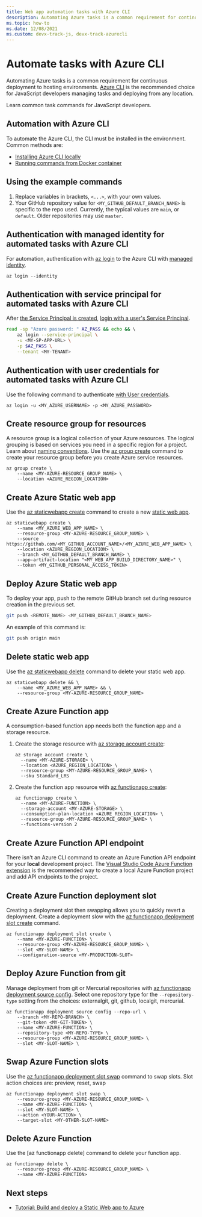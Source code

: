 ```yaml
---
title: Web app automation tasks with Azure CLI
description: Automating Azure tasks is a common requirement for continuous deployment to hosting environments. Azure CLI is the recommended choice for JavaScript developers managing tasks and deploying from any location.
ms.topic: how-to
ms.date: 12/08/2021
ms.custom: devx-track-js, devx-track-azurecli
---
```


# Automate tasks with Azure CLI

Automating Azure tasks is a common requirement for continuous deployment to hosting environments. [Azure CLI](/cli/azure/) is the recommended choice for JavaScript developers managing tasks and deploying from any location.

Learn common task commands for JavaScript developers. 

## Automation with Azure CLI

To automate the Azure CLI, the CLI must be installed in the environment. Common methods are: 

* [Installing Azure CLI locally](/cli/azure/install-azure-cli)
* [Running commands from Docker container](/cli/azure/run-azure-cli-docker)

## Using the example commands 

1. Replace variables in brackets, `<...>`, with your own values. 
1. Your GitHub repository value for `<MY_GITHUB_DEFAULT_BRANCH_NAME>` is specific to the repo used. Currently, the typical values are `main`, or `default`. Older repositories may use `master`. 

<a name="log-in-for-automated-tasks-with-azure-cli"></a>

## Authentication with managed identity for automated tasks with Azure CLI

For automation, authentication with [az login](/cli/azure/reference-index#az_login) to the Azure CLI with [managed identity](/cli/azure/authenticate-azure-cli#sign-in-with-a-managed-identity).

```azurecli
az login --identity
```

## Authentication with service principal for automated tasks with Azure CLI

After [the Service Principal is created](../core/nodejs-sdk-azure-authenticate.md), [login with a user's Service Principal](/cli/azure/authenticate-azure-cli#sign-in-with-a-service-principal).

```bash
read -sp "Azure password: " AZ_PASS && echo && \ 
    az login --service-principal \
    -u <MY-SP-APP-URL> \
    -p $AZ_PASS \
    --tenant <MY-TENANT>
```
## Authentication with user credentials for automated tasks with Azure CLI

Use the following command to authenticate [with User credentials](/cli/azure/authenticate-azure-cli#sign-in-with-credentials-on-the-command-line).

```azurecli
az login -u <MY_AZURE_USERNAME> -p <MY_AZURE_PASSWORD>
```    

## Create resource group for resources

A resource group is a logical collection of your Azure resources. The logical grouping is based on services you need in a specific region for a project. Learn about [naming conventions](/azure/cloud-adoption-framework/ready/azure-best-practices/resource-naming). Use the [az group create](/cli/azure/group#az_group_create) command to create your resource group before you create Azure service resources. 

```azurecli
az group create \
    --name <MY-AZURE-RESOURCE_GROUP_NAME> \
    --location <AZURE_REGION_LOCATION>
```

## Create Azure Static web app 

Use the [az staticwebapp create](/cli/azure/staticwebapp#az_staticwebapp_create) command to create a new [static web app](/azure/static-web-apps/overview).

```azurecli
az staticwebapp create \
    --name <MY_AZURE_WEB_APP_NAME> \
    --resource-group <MY-AZURE-RESOURCE_GROUP_NAME> \
    --source https://github.com/<MY_GITHUB_ACCOUNT_NAME>/<MY_AZURE_WEB_APP_NAME> \
    --location <AZURE_REGION_LOCATION> \
    --branch <MY_GITHUB_DEFAULT_BRANCH_NAME> \
    --app-artifact-location "<MY_WEB_APP_BUILD_DIRECTORY_NAME>" \
    --token <MY_GITHUB_PERSONAL_ACCESS_TOKEN>
```

## Deploy Azure Static web app 

To deploy your app, push to the remote GitHub branch set during resource creation in the previous set. 

```bash
git push <REMOTE_NAME> <MY_GITHUB_DEFAULT_BRANCH_NAME>
```

An example of this command is:

```bash
git push origin main
```

## Delete static web app 

Use the [az staticwebapp delete](/cli/azure/staticwebapp#az_staticwebapp_delete) command to delete your static web app.

```azurecli
az staticwebapp delete && \
    --name <MY_AZURE_WEB_APP_NAME> && \
    --resource-group <MY-AZURE-RESOURCE_GROUP_NAME>
```

## Create Azure Function app

A consumption-based function app needs both the function app and a storage resource. 

1. Create the storage resource with [az storage account create](/cli/azure/storage/account#az_storage_account_create):

    ```azurecli
    az storage account create \
      --name <MY-AZURE-STORAGE> \
      --location <AZURE_REGION_LOCATION> \
      --resource-group <MY-AZURE-RESOURCE_GROUP_NAME> \
      --sku Standard_LRS    
    ```

1. Create the function app resource with [az functionapp create](/cli/azure/functionapp#az_functionapp_create): 

    ```azurecli
    az functionapp create \
      --name <MY-AZURE-FUNCTION> \
      --storage-account <MY-AZURE-STORAGE> \
      --consumption-plan-location <AZURE_REGION_LOCATION> \
      --resource-group <MY-AZURE-RESOURCE_GROUP_NAME> \
      --functions-version 2
    ```

## Create Azure Function API endpoint

There isn't an Azure CLI command to create an Azure Function API endpoint for your **local** development project. The [Visual Studio Code Azure Function extension](https://marketplace.visualstudio.com/items?itemName=ms-azuretools.vscode-azurefunctions) is the recommended way to create a local Azure Function project and add API endpoints to the project. 

## Create Azure Function deployment slot 

Creating a deployment slot then swapping allows you to quickly revert a deployment. Create a deployment slow with the [az functionapp deployment slot create](/cli/azure/functionapp/deployment/slot#az_functionapp_deployment_slot_create) command.

```azurecli
az functionapp deployment slot create \
    --name <MY-AZURE-FUNCTION> \
    --resource-group <MY-AZURE-RESOURCE_GROUP_NAME> \
    --slot <MY-SLOT-NAME> \
    --configuration-source <MY-PRODUCTION-SLOT> 
```

## Deploy Azure Function from git

Manage deployment from git or Mercurial repositories with [az functionapp deployment source config](/cli/azure/functionapp/deployment/source#az_functionapp_deployment_source_config). Select one repository type for the `--repository-type` setting from the choices: externalgit, git, github, localgit, mercurial.

```azurecli
az functionapp deployment source config --repo-url \
    --branch <MY-REPO-BRANCH> \
    --git-token <MY-GIT-TOKEN> \
    --name <MY-AZURE-FUNCTION> \
    --repository-type <MY-REPO-TYPE> \
    --resource-group <MY-AZURE-RESOURCE_GROUP_NAME> \
    --slot <MY-SLOT-NAME> \
```

## Swap Azure Function slots

Use the [az functionapp deployment slot swap](/cli/azure/functionapp/deployment/slot#az_functionapp_deployment_slot_swap) command to swap slots. Slot action choices are: preview, reset, swap

```azurecli
az functionapp deployment slot swap \
    --resource-group <MY-AZURE-RESOURCE_GROUP_NAME> \
    --name <MY-AZURE-FUNCTION> \
    --slot <MY-SLOT-NAME> \
    --action <YOUR-ACTION> \
    --target-slot <MY-OTHER-SLOT-NAME>
```

## Delete Azure Function

Use the [az functionapp delete] command to delete your function app. 

```azurecli
az functionapp delete \
    --resource-group <MY-AZURE-RESOURCE_GROUP_NAME> \
    --name <MY-AZURE-FUNCTION> 
```

## Next steps

* [Tutorial: Build and deploy a Static Web app to Azure](../tutorial/static-web-app-image-analysis.md)
